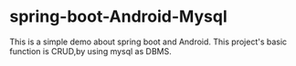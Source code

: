 # spring-boot-Android-Mysql
This is a simple demo about spring boot and Android.
This project's basic function is CRUD,by using mysql as DBMS.
